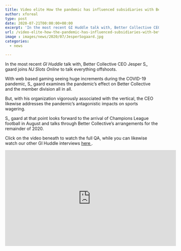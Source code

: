 ```yaml
---
title: Video elite How the pandemic has influenced subsidiaries with Better Collective CEO Jesper S gaard
author: xforeal 
type: post
date: 2020-07-21T00:00:00+00:00
excerpt: 'In the most recent GI Huddle talk with, Better Collective CEO Jesper Sgaard joins NJ Slots Online to talk all things affiliates '
url: /video-elite-how-the-pandemic-has-influenced-subsidiaries-with-better-collective-ceo-jesper-s-gaard/
image : images/news/2020/07/JesperSogaard.jpg
categories:
  - news

---
```

In the most recent _GI Huddle_ talk with, Better Collective CEO Jesper S_ gaard joins _NJ Slots Online_ to talk everything offshoots. 

With web based gaming seeing huge increments during the COVID-19 pandemic, S_ gaard examines the pandemic&#8217;s effect on Better Collective and the member division all in all. 

But, with his organization vigorously associated with the vertical, the CEO likewise addresses the pandemic&#8217;s antagonistic impacts on sports wagering. 

S_ gaard at that point looks forward to the arrival of Champions League football in August and talks through Better Collective&#8217;s arrangements for the remainder of 2020. 

Click on the video beneath to watch the full QA, while you can likewise watch our other GI Huddle interviews <a href="https://www.youtube.com/channel/UCP89uYqGA6H3koLTVj2QkiQ" rel="noopener noreferrer" target="_blank">here </a>. 

<div class="videoWrapper">
  <iframe loading="lazy" allowfullscreen="allowfullscreen" frameborder="0" height="315" src="https://www.youtube.com/embed/3T_5AdOq_qk" width="560" />
</div>
